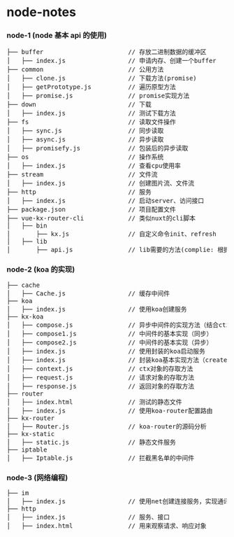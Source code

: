 # node-notes

### node-1 (node 基本 api 的使用)

<pre>
├── buffer                       // 存放二进制数据的缓冲区
│   ├── index.js                 // 申请内存、创建一个buffer
├── common                       // 公用方法
│   ├── clone.js                 // 下载方法(promise)
│   ├── getPrototype.js          // 遍历原型方法
│   ├── promise.js               // promise实现方法
├── down                         // 下载
│   ├── index.js                 // 测试下载方法
├── fs                           // 读取文件操作
│   ├── sync.js                  // 同步读取
│   ├── async.js                 // 异步读取
│   ├── promisefy.js             // 包装后的异步读取
├── os                           // 操作系统
│   ├── index.js                 // 查看cpu使用率
├── stream                       // 文件流
│   ├── index.js                 // 创建图片流、文件流
├── http                         // 服务
│   ├── index.js                 // 启动server、访问接口
├── package.json                 // 项目配置文件
├── vue-kx-router-cli            // 类似nuxt的cli脚本
│   ├── bin                      
│       ├── kx.js                // 自定义命令init、refresh
│   ├── lib              
│       ├── api.js               // lib需要的方法(complie: 根据模板生产路由文件)
</pre>

### node-2 (koa 的实现)

<pre>
├── cache                      
│   ├── Cache.js                 // 缓存中间件
├── koa                      
│   ├── index.js                 // 使用koa创建服务
├── kx-koa                       
│   ├── compose.js               // 异步中间件的实现方法（结合ctx）
│   ├── compose1.js              // 中间件的基本实现（同步）
│   ├── compose2.js              // 中间件的基本实现（异步）
│   ├── index.js                 // 使用封装的koa启动服务
│   ├── index.js                 // 封装koa基本实现方法（createServer，中间件）
│   ├── context.js               // ctx对象的存取方法
│   ├── request.js               // 请求对象的存取方法
│   ├── response.js              // 返回对象的存取方法
├── router                       
│   ├── index.html               // 测试的静态文件
│   ├── index.js                 // 使用koa-router配置路由
├── kx-router                       
│   ├── Router.js                // koa-router的源码分析
├── kx-static
│   ├── static.js                // 静态文件服务
├── iptable                       
│   ├── Iptable.js               // 拦截黑名单的中间件
</pre>

### node-3 (网络编程)

<pre>
├── im                      
│   ├── index.js                 // 使用net创建连接服务，实现通讯
├── http                     
│   ├── index.js                 // 服务、接口
│   ├── index.html               // 用来观察请求、响应对象
</pre>
